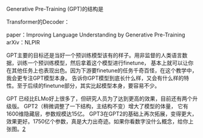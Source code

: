 

<!--
 * @version:
 * @Author:  StevenJokess https://github.com/StevenJokess
 * @Date: 2020-11-17 19:54:54
 * @LastEditors:  StevenJokess https://github.com/StevenJokess
 * @LastEditTime: 2020-12-25 00:37:00
 * @Description:
 * @TODO::
 * @Reference:https://0809zheng.github.io/2020/04/27/elmo-bert-gpt.html
-->
Generative Pre-Training (GPT)的结构是

Transformer的Decoder：


paper：Improving Language Understanding by Generative Pre-Training
arXiv：NLPIR



GPT主要的目标还是当好一个预训练模型该有的样子。用非监督的人类语言数据，训练一个预训练模型，然后拿着这个模型进行finetune， 基本上就可以让你在其他任务上也表现出色。因为下游要finetune的任务千奇百怪，在这个教学中，我会更专注GPT模型本身。 告诉你GPT模型到底长什么样，又会有什么样的特性。至于后续的finetune部分，其实比起模型本身，要容易不少。



GPT 已经比ELMo好上很多了，但研究人员为了达到更高的效果，目前还有两个升级版。 GPT2（稍微调整了一下结构，主结构不变）增大了模型的体量， 它有1600维隐藏层，参数规模达15亿。 GPT3在GPT2的基础上再次拓展，变得更大，效果更好。1750亿个参数，真是大力出奇迹。如果你看数字没什么概念，给你上张图。[2]

[2]: https://mofanpy.com/tutorials/machine-learning/nlp/gpt/
